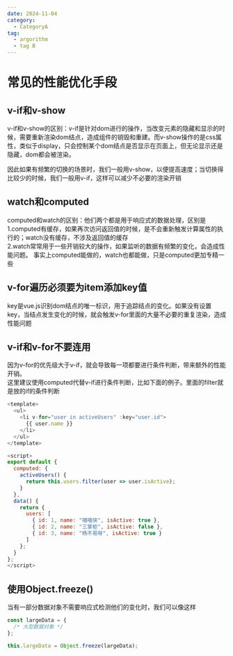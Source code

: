 ```yaml
---
date: 2024-11-04
category:
  - CategoryA
tag:
  - argorithm
  - tag B
---
```


# 常见的性能优化手段
## v-if和v-show
v-if和v-show的区别：v-if是针对dom进行的操作，当改变元素的隐藏和显示的时候，需要重新渲染dom结点，造成组件的销毁和重建。而v-show操作的是css属性，类似于display，只会控制某个dom结点是否显示在页面上，但无论显示还是隐藏，dom都会被渲染。

因此如果有频繁的切换的场景时，我们一般用v-show，以便提高速度；当切换得比较少的时候，我们一般用v-if，这样可以减少不必要的渲染开销

## watch和computed
computed和watch的区别：他们两个都是用于响应式的数据处理，区别是  
1.computed有缓存，如果再次访问返回值的时候，是不会重新触发计算属性的执行的；watch没有缓存，不涉及返回值的缓存  
2.watch常常用于一些开销较大的操作，如果监听的数据有频繁的变化，会造成性能问题。
事实上computed能做的，watch也都能做，只是computed更加专精一些

## v-for遍历必须要为item添加key值
key是vue.js识别dom结点的唯一标识，用于追踪结点的变化。如果没有设置key，当结点发生变化的时候，就会触发v-for里面的大量不必要的重复渲染，造成性能问题

## v-if和v-for不要连用
因为v-for的优先级大于v-if，就会导致每一项都要进行条件判断，带来额外的性能开销。  
这里建议使用computed代替v-if进行条件判断，比如下面的例子。里面的filter就是放的if的条件判断
```javascript
<template>
  <ul>
    <li v-for="user in activeUsers" :key="user.id">
      {{ user.name }}
    </li>
  </ul>
</template>

<script>
export default {
  computed: {
    activeUsers() {
      return this.users.filter(user => user.isActive);
    }
  },
  data() {
    return {
      users: [
        { id: 1, name: "喵喵侠", isActive: true },
        { id: 2, name: "三掌柜", isActive: false },
        { id: 3, name: "杨不易呀", isActive: true }
      ]
    };
  }
};
</script>
```

## 使用Object.freeze()
当有一部分数据对象不需要响应式检测他们的变化时，我们可以像这样
```javascript
const largeData = {
  /* 大型数据对象 */
};

this.largeData = Object.freeze(largeData);
```